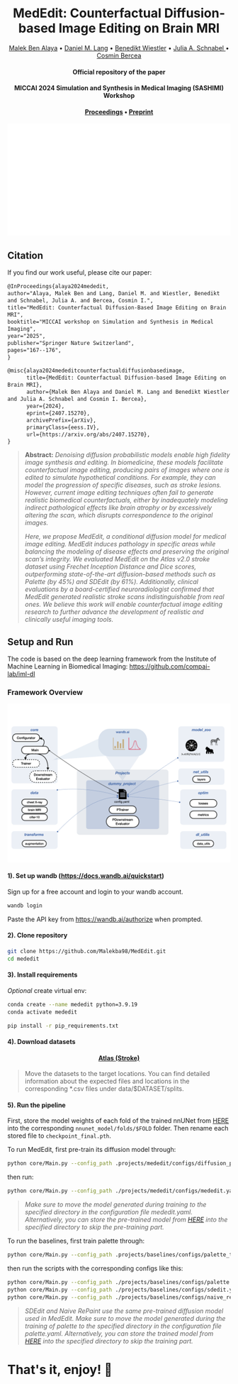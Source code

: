 <h1 align="center">
  <br>
MedEdit: Counterfactual Diffusion-based Image Editing on Brain MRI
  <br>
</h1>
</h1>
  <p align="center">
    <a href="https://www.linkedin.com/in/malek-ben-alaya/">Malek Ben Alaya</a> •
    <a href="https://compai-lab.github.io/author/daniel-m.-lang/">Daniel M. Lang</a> •
    <a href="https://www.neurokopfzentrum.med.tum.de/neuroradiologie/mitarbeiter-profil-wiestler.html">Benedikt Wiestler</a> •
    <a href="https://compai-lab.github.io/author/julia-a.-schnabel/">Julia A. Schnabel </a> •
    <a href="https://cosmin-bercea.com">Cosmin Bercea</a> 
  </p>
<h4 align="center">Official repository of the paper</h4>
<h4 align="center">MICCAI 2024 Simulation and Synthesis in Medical Imaging (SASHIMI) Workshop</h4>
<h4 align="center"><a href="https://link.springer.com/chapter/10.1007/978-3-031-73281-2_16">Proceedings</a>  • <a href="https://arxiv.org/pdf/2407.15270">Preprint</a> </h4>

<p align="center">
<img src="https://github.com/Malekba98/MedEdit/blob/main/assets/method_animation.gif">
</p>

## Citation

If you find our work useful, please cite our paper:
```
@InProceedings{alaya2024mededit,
author="Alaya, Malek Ben and Lang, Daniel M. and Wiestler, Benedikt and Schnabel, Julia A. and Bercea, Cosmin I.",
title="MedEdit: Counterfactual Diffusion-Based Image Editing on Brain MRI",
booktitle="MICCAI workshop on Simulation and Synthesis in Medical Imaging",
year="2025",
publisher="Springer Nature Switzerland",
pages="167--176",
}
```
```
@misc{alaya2024mededitcounterfactualdiffusionbasedimage,
      title={MedEdit: Counterfactual Diffusion-based Image Editing on Brain MRI}, 
      author={Malek Ben Alaya and Daniel M. Lang and Benedikt Wiestler and Julia A. Schnabel and Cosmin I. Bercea},
      year={2024},
      eprint={2407.15270},
      archivePrefix={arXiv},
      primaryClass={eess.IV},
      url={https://arxiv.org/abs/2407.15270}, 
}
```

> **Abstract:** *Denoising diffusion probabilistic models enable high fidelity image synthesis and editing. In biomedicine, these models facilitate counterfactual image editing, producing pairs of images where one is edited to simulate hypothetical conditions. For example, they can model the progression of specific diseases, such as stroke lesions. However, current image editing techniques often fail to generate realistic biomedical counterfactuals, either by inadequately modeling indirect pathological effects like brain atrophy or by excessively altering the scan, which disrupts correspondence to the original images.*
>
> *Here, we propose MedEdit, a conditional diffusion model for medical image editing. MedEdit induces pathology in specific areas while balancing the modeling of disease effects and preserving the original scan’s integrity. We evaluated MedEdit on the Atlas v2.0 stroke dataset using Frechet Inception Distance and Dice scores, outperforming state-of-the-art diffusion-based methods such as Palette (by 45%) and SDEdit (by 61%). Additionally, clinical evaluations by a board-certified neuroradiologist confirmed that MedEdit generated realistic stroke scans indistinguishable from real ones. We believe this work will enable counterfactual image editing research to further advance the development of realistic and clinically useful imaging tools.*

 
## Setup and Run

The code is based on the deep learning framework from the Institute of Machine Learning in Biomedical Imaging: https://github.com/compai-lab/iml-dl

### Framework Overview 

<p align="center">
<img src="https://github.com/Malekba98/MedEdit/blob/main/assets/iml_dl.png">
</p>

#### 1). Set up wandb (https://docs.wandb.ai/quickstart)

Sign up for a free account and login to your wandb account.
```bash
wandb login
```
Paste the API key from https://wandb.ai/authorize when prompted.

#### 2). Clone repository

```bash
git clone https://github.com/Malekba98/MedEdit.git
cd mededit
```

#### 3). Install requirements
*Optional* create virtual env:
```bash
conda create --name mededit python=3.9.19
conda activate mededit
```

```bash
pip install -r pip_requirements.txt
```


#### 4). Download datasets 

<h4 align="center"><a href="https://fcon_1000.projects.nitrc.org/indi/retro/atlas.html">Atlas (Stroke) </a> </h4>

> Move the datasets to the target locations. You can find detailed information about the expected files and locations in the corresponding *.csv files under data/$DATASET/splits.


#### 5). Run the pipeline

First, store the model weights of each fold of the trained nnUNet from <a href="https://www.dropbox.com/scl/fo/i8vqlr2a3emb4g86g0dim/AGDxd5tFeKH_FRnBdu7XkWw?rlkey=qw1dr5h1oecc8v3hpiq79xe46&st=fwtak2gl&dl=0"> HERE</a> into the corresponding `nnunet_model/folds/$FOLD` folder. Then rename each stored file to `checkpoint_final.pth`.

To run MedEdit, first pre-train its diffusion model through:
```bash
python core/Main.py --config_path .projects/mededit/configs/diffusion_pretraining.yaml
```
then run:

```bash
python core/Main.py --config_path ./projects/mededit/configs/mededit.yaml

```
> *Make sure to move the model generated during training to the specified directory in the configuration file mededit.yaml. Alternatively, you can store the pre-trained model from <a href="https://www.dropbox.com/scl/fi/6m0zic01q53riu1ydyny8/model_pretraining_1500.pt?rlkey=ct6wdhuffollokrd5gigb1qsb&e=1&st=q3p9l105&dl=0"> HERE</a> into the specified directory to skip the pre-training part.*


To run the baselines, first train palette through:
```bash
python core/Main.py --config_path .projects/baselines/configs/palette_training.yaml
```
then run the scripts with the corresponding configs like this:

```bash
python core/Main.py --config_path ./projects/baselines/configs/palette.yaml
python core/Main.py --config_path ./projects/baselines/configs/sdedit.yaml
python core/Main.py --config_path ./projects/baselines/configs/naive_repaint.yaml
```
> *SDEdit and Naive RePaint use the same pre-trained diffusion model used in MedEdit. Make sure to move the model generated during the training of palette to the specified directory in the configuration file palette.yaml. Alternatively, you can store the trained model from <a href="https://www.dropbox.com/scl/fi/z9ly5pvt02zex3xshpm65/model_palette_1500.pt?rlkey=ny2wittitxt9sp7zjvg84v39y&st=fzyiqs0l&dl=0"> HERE</a> into the specified directory to skip the training part.*



# That's it, enjoy! :rocket:



